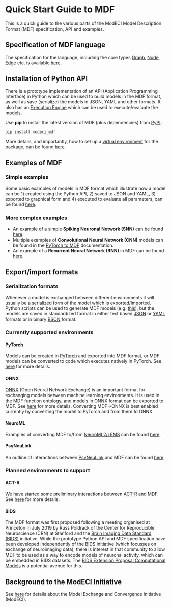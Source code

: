 # Quick Start Guide to MDF

This is a quick guide to the various parts of the ModECI Model Description Format (MDF) specification, API and examples.

## Specification of MDF language

The specification for the language, including the core types <a href="Specification.html#graph">Graph</a>, <a href="Specification.html#node">Node</a>, <a href="Specification.html#edge">Edge</a> etc. is available <a href="Specification.html">here</a>.

## Installation of Python API

There is a prototype implementation of an API (Application Programming Interface) in Python which can be used to build models in the MDF format, as well as save (serialize) the models in JSON, YAML and other formats. It also has an [Execution Engine](https://mdf.readthedocs.io/en/latest/api/_autosummary/modeci_mdf.execution_engine.html#module-modeci_mdf.execution_engine) which can be used to execute/evaluate the models.

Use **pip** to install the latest version of MDF (plus dependencies) from [PyPI](https://pypi.org/project/modeci-mdf):
```
pip install modeci_mdf
```

More details, and importantly, how to set up a [virtual environment](https://virtualenv.pypa.io/en/latest/) for the package, can be found [here](Installation).

## Examples of MDF

### Simple examples

Some basic examples of models in MDF format which illustrate how a model can be 1) created using the Python API, 2) saved to JSON and YAML, 3) exported to graphical form and 4) executed to evaluate all parameters, can be found [here](export_format/MDF/MDF).

### More complex examples

- An example of a simple **Spiking Neuronal Network (SNN)** can be found [here](https://github.com/ModECI/MDF/tree/main/examples/MDF/RNN#integrate-and-fire-iaf-neuron-model).
- Multiple examples of **Convolutional Neural Network (CNN)** models can be found in the [PyTorch to MDF](https://github.com/ModECI/MDF/tree/main/examples/PyTorch#pytorch-to-mdf) documentation.
- An example of a **Recurrent Neural Network (RNN)** in MDF can be found [here](https://github.com/ModECI/MDF/blob/main/examples/MDF/RNN/README.md#recurrent-neural-network-rnn-model).


## Export/import formats

### Serialization formats

Whenever a model is exchanged between different environments it will usually be a serialized form of the model which is exported/imported. Python scripts can be used to generate MDF models (e.g. [this](https://github.com/ModECI/MDF/blob/main/examples/MDF/simple.py)), but the models are saved in standardized format in either text based [JSON](https://github.com/ModECI/MDF/blob/main/examples/MDF/Simple.json) or [YAML](https://github.com/ModECI/MDF/blob/main/examples/MDF/Simple.yaml) formats or in binary [BSON](https://github.com/ModECI/MDF/blob/main/examples/MDF/Simple.bson) format.

### Currently supported environments

#### PyTorch

Models can be created in [PyTorch](http://www.pytorch.org) and exported into MDF format, or MDF models can be converted to code which executes natively in PyTorch. See [here](export_format/PyTorch/PyTorch) for more details.

#### ONNX

[ONNX](https://onnx.ai) (Open Neural Network Exchange) is an important format for exchanging models between machine learning environments. It is used in the MDF function ontology, and models in ONNX format can be exported to MDF. See [here](export_format/ONNX/ONNX) for more details. Converting MDF->ONNX is best enabled currently by converting the model to PyTorch and from there to ONNX.

#### NeuroML

Examples of converting MDF to/from [NeuroML2/LEMS](https://docs.neuroml.org/Userdocs/NeuroMLv2.html) can be found [here](export_format/NeuroML/NeuroML).

#### PsyNeuLink

An outline of interactions between [PsyNeuLink](https://www.psyneulink.org) and MDF can be found [here](export_format/PsyNeuLink/PsyNeuLink).

### Planned environments to support

#### ACT-R

We have started some preliminary interactions between [ACT-R](http://act-r.psy.cmu.edu/software/) and MDF. See [here](export_format/ACT-R/ACT-R) for more details.

#### BIDS

The MDF format was first proposed following a meeting organised at Princeton in July 2019 by Russ Poldrack of the Center for Reproducible Neuroscience (CRN) at Stanford and the [Brain Imaging Data Standard (BIDS)](https://bids.neuroimaging.io/) initiative. While the prototype Python API and MDF specification have been developed independently of the BIDS initiative (which focusses on exchange of neuroimaging data), there is interest in that community to allow MDF to be used as a way to encode models of neuronal activity, which can be embedded in BIDS datasets. The [BIDS Extension Proposal Computational Models](https://docs.google.com/document/d/1NT1ERdL41oz3NibIFRyVQ2iR8xH-dKY-lRCB4eyVeRo/edit#heading=h.mqkmyp254xh6) is a potential avenue for this.


## Background to the ModECI Initiative

See [here](https://modeci.org/#aboutPage) for details about the Model Exchange and Convergence Initiative (ModECI).
